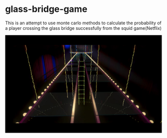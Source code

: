 # glass-bridge-game
This is an attempt to use monte carlo methods to calculate the probability of a player crossing the glass bridge successfully from the squid game(Netflix) 

![](glass_bridge.png)
